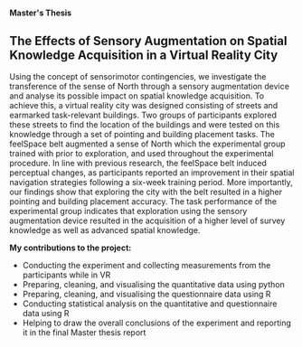 #### Master's Thesis
## The Effects of Sensory Augmentation on Spatial Knowledge Acquisition in a Virtual Reality City

Using the concept of sensorimotor contingencies, we investigate the transference of the
sense of North through a sensory augmentation device and analyse its possible impact
on spatial knowledge acquisition. To achieve this, a virtual reality city was designed consisting
of streets and earmarked task-relevant buildings. Two groups of participants explored
these streets to find the location of the buildings and were tested on this knowledge
through a set of pointing and building placement tasks. The feelSpace belt augmented a
sense of North which the experimental group trained with prior to exploration, and used
throughout the experimental procedure. In line with previous research, the feelSpace belt
induced perceptual changes, as participants reported an improvement in their spatial navigation
strategies following a six-week training period. More importantly, our findings show
that exploring the city with the belt resulted in a higher pointing and building placement
accuracy. The task performance of the experimental group indicates that exploration using
the sensory augmentation device resulted in the acquisition of a higher level of survey
knowledge as well as advanced spatial knowledge.

**My contributions to the project:**
- Conducting the experiment and collecting measurements from the participants while in VR
- Preparing, cleaning, and visualising the quantitative data using python
- Preparing, cleaning, and visualising the questionnaire data using R
- Conducting statistical analysis on the quantitative and questionnaire data using R
- Helping to draw the overall conclusions of the experiment and reporting it in the final Master thesis report
